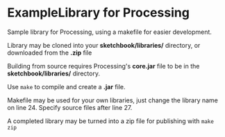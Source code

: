 # ExampleLibrary for Processing

Sample library for Processing, using a makefile for easier development.

Library may be cloned into your **sketchbook/libraries/** directory, or downloaded from the **.zip** file



Building from source requires Processing's **core.jar** file to be in the **sketchbook/libraries/** directory.

Use `make` to compile and create a **.jar** file.



Makefile may be used for your own libraries, just change the library name on line 24.  Specify source files after line 27.

A completed library may be turned into a zip file for publishing with `make zip`


